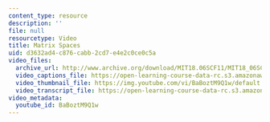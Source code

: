 ```yaml
---
content_type: resource
description: ''
file: null
resourcetype: Video
title: Matrix Spaces
uid: d3632ad4-c876-cabb-2cd7-e4e2c0ce0c5a
video_files:
  archive_url: http://www.archive.org/download/MIT18.06SCF11/MIT18_06SC_110607_A1_300k.mp4
  video_captions_file: https://open-learning-course-data-rc.s3.amazonaws.com/18-06sc-linear-algebra-fall-2011/bd859a9f2d8f508a87dc2f7950e1784b_BaBoztM9Q1w.vtt
  video_thumbnail_file: https://img.youtube.com/vi/BaBoztM9Q1w/default.jpg
  video_transcript_file: https://open-learning-course-data-rc.s3.amazonaws.com/18-06sc-linear-algebra-fall-2011/7db51b0ebe096ee57bb0e6bcf9a1b43d_BaBoztM9Q1w.pdf
video_metadata:
  youtube_id: BaBoztM9Q1w
---
```

